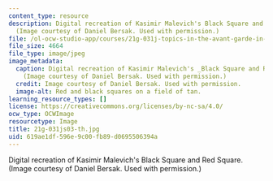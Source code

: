 ```yaml
---
content_type: resource
description: Digital recreation of Kasimir Malevich's Black Square and Red Square.
  (Image courtesy of Daniel Bersak. Used with permission.)
file: /ol-ocw-studio-app/courses/21g-031j-topics-in-the-avant-garde-in-literature-and-cinema-spring-2003/619ae1df596e9c00fb89d0695506394a_21g-031js03-th.jpg
file_size: 4664
file_type: image/jpeg
image_metadata:
  caption: Digital recreation of Kasimir Malevich's _Black Square and Red Square_.
    (Image courtesy of Daniel Bersak. Used with permission.)
  credit: Image courtesy of Daniel Bersak. Used with permission.
  image-alt: Red and black squares on a field of tan.
learning_resource_types: []
license: https://creativecommons.org/licenses/by-nc-sa/4.0/
ocw_type: OCWImage
resourcetype: Image
title: 21g-031js03-th.jpg
uid: 619ae1df-596e-9c00-fb89-d0695506394a
---
```

Digital recreation of Kasimir Malevich's Black Square and Red Square. (Image courtesy of Daniel Bersak. Used with permission.)